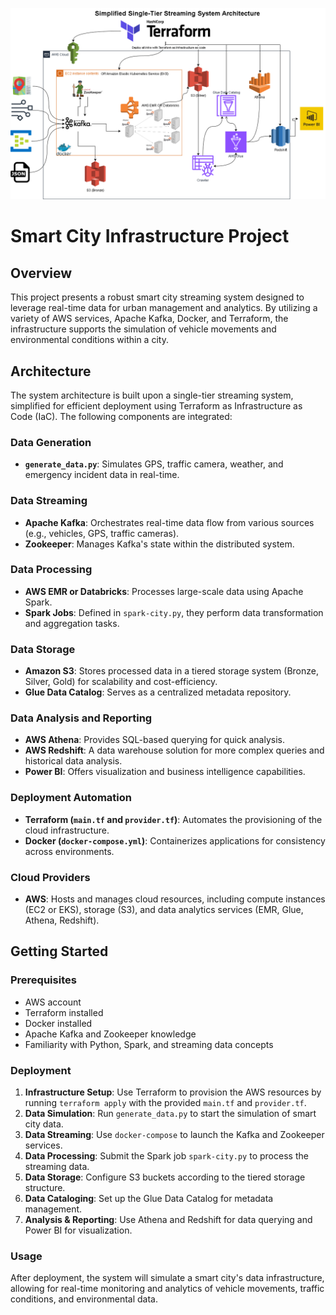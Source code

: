 ![Smart City Streaming System Architecture](streaming.drawio.png)

# Smart City Infrastructure Project

## Overview
This project presents a robust smart city streaming system designed to leverage real-time data for urban management and analytics. By utilizing a variety of AWS services, Apache Kafka, Docker, and Terraform, the infrastructure supports the simulation of vehicle movements and environmental conditions within a city.

## Architecture
The system architecture is built upon a single-tier streaming system, simplified for efficient deployment using Terraform as Infrastructure as Code (IaC). The following components are integrated:

### Data Generation
- **`generate_data.py`**: Simulates GPS, traffic camera, weather, and emergency incident data in real-time.

### Data Streaming
- **Apache Kafka**: Orchestrates real-time data flow from various sources (e.g., vehicles, GPS, traffic cameras).
- **Zookeeper**: Manages Kafka's state within the distributed system.

### Data Processing
- **AWS EMR or Databricks**: Processes large-scale data using Apache Spark.
- **Spark Jobs**: Defined in `spark-city.py`, they perform data transformation and aggregation tasks.

### Data Storage
- **Amazon S3**: Stores processed data in a tiered storage system (Bronze, Silver, Gold) for scalability and cost-efficiency.
- **Glue Data Catalog**: Serves as a centralized metadata repository.

### Data Analysis and Reporting
- **AWS Athena**: Provides SQL-based querying for quick analysis.
- **AWS Redshift**: A data warehouse solution for more complex queries and historical data analysis.
- **Power BI**: Offers visualization and business intelligence capabilities.

### Deployment Automation
- **Terraform (`main.tf` and `provider.tf`)**: Automates the provisioning of the cloud infrastructure.
- **Docker (`docker-compose.yml`)**: Containerizes applications for consistency across environments.

### Cloud Providers
- **AWS**: Hosts and manages cloud resources, including compute instances (EC2 or EKS), storage (S3), and data analytics services (EMR, Glue, Athena, Redshift).

## Getting Started

### Prerequisites
- AWS account
- Terraform installed
- Docker installed
- Apache Kafka and Zookeeper knowledge
- Familiarity with Python, Spark, and streaming data concepts

### Deployment
1. **Infrastructure Setup**: Use Terraform to provision the AWS resources by running `terraform apply` with the provided `main.tf` and `provider.tf`.
2. **Data Simulation**: Run `generate_data.py` to start the simulation of smart city data.
3. **Data Streaming**: Use `docker-compose` to launch the Kafka and Zookeeper services.
4. **Data Processing**: Submit the Spark job `spark-city.py` to process the streaming data.
5. **Data Storage**: Configure S3 buckets according to the tiered storage structure.
6. **Data Cataloging**: Set up the Glue Data Catalog for metadata management.
7. **Analysis & Reporting**: Use Athena and Redshift for data querying and Power BI for visualization.

### Usage
After deployment, the system will simulate a smart city's data infrastructure, allowing for real-time monitoring and analytics of vehicle movements, traffic conditions, and environmental data.